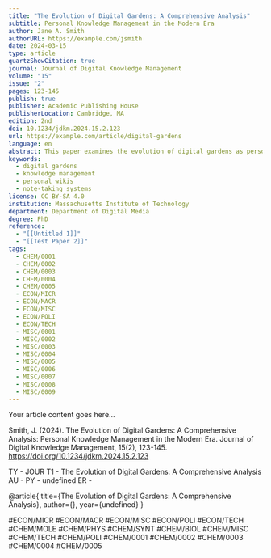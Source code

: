 ```yaml
---
title: "The Evolution of Digital Gardens: A Comprehensive Analysis"
subtitle: Personal Knowledge Management in the Modern Era
author: Jane A. Smith
authorURL: https://example.com/jsmith
date: 2024-03-15
type: article
quartzShowCitation: true
journal: Journal of Digital Knowledge Management
volume: "15"
issue: "2"
pages: 123-145
publish: true
publisher: Academic Publishing House
publisherLocation: Cambridge, MA
edition: 2nd
doi: 10.1234/jdkm.2024.15.2.123
url: https://example.com/article/digital-gardens
language: en
abstract: This paper examines the evolution of digital gardens as personal knowledge management systems, exploring their impact on modern information organization and retrieval methods.
keywords:
  - digital gardens
  - knowledge management
  - personal wikis
  - note-taking systems
license: CC BY-SA 4.0
institution: Massachusetts Institute of Technology
department: Department of Digital Media
degree: PhD
reference:
  - "[[Untitled 1]]"
  - "[[Test Paper 2]]"
tags:
  - CHEM/0001
  - CHEM/0002
  - CHEM/0003
  - CHEM/0004
  - CHEM/0005
  - ECON/MICR
  - ECON/MACR
  - ECON/MISC
  - ECON/POLI
  - ECON/TECH
  - MISC/0001
  - MISC/0002
  - MISC/0003
  - MISC/0004
  - MISC/0005
  - MISC/0006
  - MISC/0007
  - MISC/0008
  - MISC/0009
---
```


Your article content goes here...

Smith, J. (2024). The Evolution of Digital Gardens: A Comprehensive Analysis: Personal Knowledge Management in the Modern Era. Journal of Digital Knowledge Management, 15(2), 123-145. https://doi.org/10.1234/jdkm.2024.15.2.123

TY - JOUR
T1 - The Evolution of Digital Gardens: A Comprehensive Analysis
AU -
PY - undefined
ER -

@article{
title={The Evolution of Digital Gardens: A Comprehensive Analysis},
author={},
year={undefined}
}

#ECON/MICR
#ECON/MACR
#ECON/MISC
#ECON/POLI
#ECON/TECH
#CHEM/MOLE
#CHEM/PHYS
#CHEM/SYNT
#CHEM/BIOL
#CHEM/MISC
#CHEM/TECH
#CHEM/POLI
#CHEM/0001
#CHEM/0002
#CHEM/0003
#CHEM/0004
#CHEM/0005
